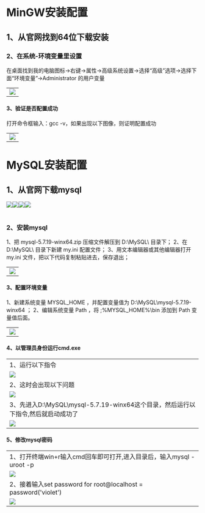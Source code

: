<!DOCTYPE html>
<html>
<head>
<meta charset="utf-8"> 
	
</head>
<title> 工作报告 </title>

<body>
<h1>MinGW安装配置</h1>
<h2>1、从官网找到64位下载安装</h2>
<h3>2、在系统-环境变量里设置</h3>
<table>
<tr>在桌面找到我的电脑图标->右键->属性->高级系统设置->选择“高级”选项->选择下面“环境变量”->Administrator 的用户变量</tr>
<td><img src="2.jpg"></td>
</table>
<h4>3、验证是否配置成功</h4>
<table>
<tr>打开命令框输入：gcc -v，如果出现以下图像，则证明配置成功 </tr>           
<td><img src="3.jpg"></td>
</table>


<h1>MySQL安装配置</h1>
<h2>1、从官网下载mysql</h2>
<table>
	<img src="4.jpg">
	<img src="5.jpg">
	<img src="8.jpg">
	<img src="10.jpg">
</table>
<h3>2、安装mysql</h3>
<table>
	<tr>1、把 mysql-5.7.19-winx64.zip 压缩文件解压到 D:\MySQL\ 目录下；
        2、在 D:\MySQL\ 目录下新建 my.ini 配置文件；
        3、用文本编辑器或其他编辑器打开 my.ini 文件，把以下代码复制粘贴进去，保存退出；</tr>
	<td><img src="11.jpg"></td>
</table>
<h4>3、配置环境变量</h4>
<table>
	<tr>1、新建系统变量 MYSQL_HOME ，并配置变量值为 D:\MySQL\mysql-5.7.19-winx64 ；
        2、编辑系统变量 Path ，将 ;%MYSQL_HOME%\bin 添加到 Path 变量值后面。</tr>
        <td><img src="13.jpg"></td>
</table>
<h4>4、以管理员身份运行cmd.exe</h5>
<table>
	<tr>
	<td>1、运行以下指令</td></tr>
	<tr><td><img src="14.jpg"></td></tr>
	<tr><td>2、这时会出现以下问题</td></tr>
	<tr><td><img src="15.jpg"></td></tr>
	<tr><td>3、先进入D:\MySQL\mysql-5.7.19-winx64这个目录，然后运行以下指令,然后就启动成功了</td></tr>
	 <tr>    <td><img src="16.jpg"></td></tr>
</table>
<h4>5、修改mysql密码</h6>
<table>
	<tr><td>1、打开终端win+r输入cmd回车即可打开,进入目录后，输入mysql -uroot -p</td></tr>
	<tr><td><img src="17.jpg"></td></tr>
	<tr><td>2、接着输入set password for root@localhost = password('violet')</td></tr>
	<tr><td><img src="18.jpg"></td></tr>
</table>

</body>
</html>
